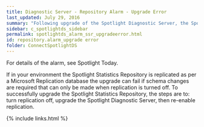 ```yaml
---
title: ﻿Diagnostic Server - Repository Alarm - Upgrade Error
last_updated: July 29, 2016
summary: "Following upgrade of the Spotlight Diagnostic Server, the Spotlight Statistics Repository is automatically upgraded the next time it is accessed by the Spotlight Diagnostic Server. This may be some time following the upgrade of the Spotlight Diagnostic Server, depending on how often the Spotlight Statistics Repository is accessed."
sidebar: c_spotlightds_sidebar
permalink: spotlightds_alarm_ssr_upgradeerror.html
id: repository.alarm_upgrade error
folder: ConnectSpotlightDS
---
```




For details of the alarm, see <xref href="spotlight:AlarmLog.AlarmLogCurrent" scope="external" format="html">Spotlight Today</xref>.

If in your environment the Spotlight Statistics Repository is replicated as per a Microsoft Replication database the upgrade can fail if schema changes are required that can only be made when replication is turned off. To successfully upgrade the Spotlight Statistics Repository, the steps are to: turn replication off, upgrade the Spotlight Diagnostic Server, then re-enable replication.


{% include links.html %}
